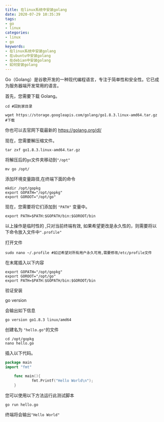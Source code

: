 ```yaml
---
title: 在linux系统中安装golang
date: 2020-07-29 10:35:39
tags:
- go
- linux
categories:
- linux
- go
keywords:
- 在linux系统中安装golang
- 在ubuntu中安装golang
- 在debian中安装golang
- 如何安装golang
---
```


Go（Golang）是谷歌开发的一种现代编程语言，专注于简单性和安全性。它已成为服务器端开发常用的语言。

首先，您需要下载 Golang。


    cd #回到家目录

    wget https://storage.googleapis.com/golang/go1.8.3.linux-amd64.tar.gz  #下载 


你也可以去官网下载最新的 https://golang.org/dl/

现在，您需要解压缩文件。

    tar zxf go1.8.3.linux-amd64.tar.gz

将解压后的`go`文件夹移动到`"/opt"`

    mv go /opt/
    
添加环境变量路径,在终端下面的命令

    mkdir /opt/gopkg
    export GOPATH="/opt/gopkg" 
    export GOROOT="/opt/go"

现在，您需要将它们添加到 `"PATH"` 变量中。

    export PATH=$PATH:$GOPATH/bin:$GOROOT/bin 


以上操作是临时性的 ,只对当前终端有效, 如果希望更改是永久性的，则需要将以下命令放入文件中`".profile"`

打开文件

    sudo nano ~/.profile #如过希望对所有用户永久可用,需要修改/etc/profile文件


在末尾插入以下内容


    export GOPATH="/opt/gopkg" 
    export GOROOT="/opt/go"
    export PATH=$PATH:$GOPATH/bin:$GOROOT/bin 

验证安装

go version

会输出如下信息

    go version go1.8.3 linux/amd64



创建名为 `"hello.go"`的文件

    cd /opt/gopkg
    nano hello.go

插入以下代码。

```go
package main
import "fmt"

    func main(){
            fmt.Printf("Hello World\n");
    }
```

您可以使用以下方法运行此测试脚本

    go run hello.go


终端将会输出`"Hello World"`